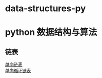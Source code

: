 # data-structures-py
# python 数据结构与算法

## 链表
[单向链表](linked_list/singly_linked_list.py)<br>
[单向循环链表](linked_list/singly_cycle_linked_list.py)<br>
